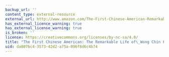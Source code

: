 ```yaml
---
backup_url: ''
content_type: external-resource
external_url: http://www.amazon.com/The-First-Chinese-American-Remarkable/dp/9888139908
has_external_licence_warning: true
has_external_license_warning: true
is_broken: ''
license: https://creativecommons.org/licenses/by-nc-sa/4.0/
title: "The First Chinese American: The Remarkable Life of\_Wong Chin Foo"
uid: da807bc4-3573-42d2-a75a-096f8d6c4b74
---
```

